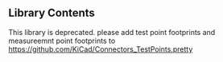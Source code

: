 ## Library Contents
This library is deprecated. please add test point footprints and measureemnt point footprints to https://github.com/KiCad/Connectors_TestPoints.pretty
